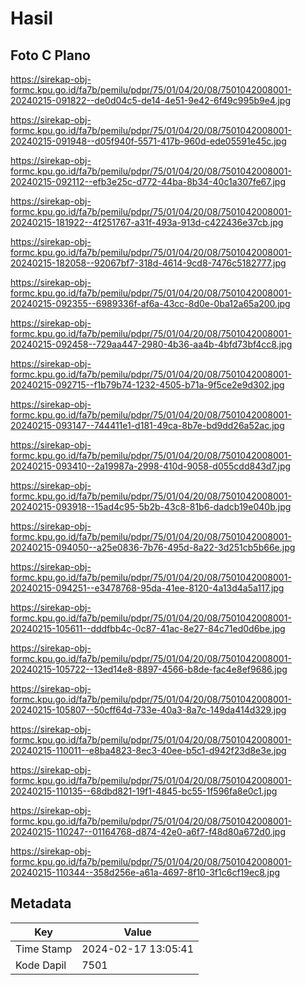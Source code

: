 # Hasil

## Foto C Plano

https://sirekap-obj-formc.kpu.go.id/fa7b/pemilu/pdpr/75/01/04/20/08/7501042008001-20240215-091822--de0d04c5-de14-4e51-9e42-6f49c995b9e4.jpg

https://sirekap-obj-formc.kpu.go.id/fa7b/pemilu/pdpr/75/01/04/20/08/7501042008001-20240215-091948--d05f940f-5571-417b-960d-ede05591e45c.jpg

https://sirekap-obj-formc.kpu.go.id/fa7b/pemilu/pdpr/75/01/04/20/08/7501042008001-20240215-092112--efb3e25c-d772-44ba-8b34-40c1a307fe67.jpg

https://sirekap-obj-formc.kpu.go.id/fa7b/pemilu/pdpr/75/01/04/20/08/7501042008001-20240215-181922--4f251767-a31f-493a-913d-c422436e37cb.jpg

https://sirekap-obj-formc.kpu.go.id/fa7b/pemilu/pdpr/75/01/04/20/08/7501042008001-20240215-182058--92067bf7-318d-4614-9cd8-7476c5182777.jpg

https://sirekap-obj-formc.kpu.go.id/fa7b/pemilu/pdpr/75/01/04/20/08/7501042008001-20240215-092355--6989336f-af6a-43cc-8d0e-0ba12a65a200.jpg

https://sirekap-obj-formc.kpu.go.id/fa7b/pemilu/pdpr/75/01/04/20/08/7501042008001-20240215-092458--729aa447-2980-4b36-aa4b-4bfd73bf4cc8.jpg

https://sirekap-obj-formc.kpu.go.id/fa7b/pemilu/pdpr/75/01/04/20/08/7501042008001-20240215-092715--f1b79b74-1232-4505-b71a-9f5ce2e9d302.jpg

https://sirekap-obj-formc.kpu.go.id/fa7b/pemilu/pdpr/75/01/04/20/08/7501042008001-20240215-093147--744411e1-d181-49ca-8b7e-bd9dd26a52ac.jpg

https://sirekap-obj-formc.kpu.go.id/fa7b/pemilu/pdpr/75/01/04/20/08/7501042008001-20240215-093410--2a19987a-2998-410d-9058-d055cdd843d7.jpg

https://sirekap-obj-formc.kpu.go.id/fa7b/pemilu/pdpr/75/01/04/20/08/7501042008001-20240215-093918--15ad4c95-5b2b-43c8-81b6-dadcb19e040b.jpg

https://sirekap-obj-formc.kpu.go.id/fa7b/pemilu/pdpr/75/01/04/20/08/7501042008001-20240215-094050--a25e0836-7b76-495d-8a22-3d251cb5b66e.jpg

https://sirekap-obj-formc.kpu.go.id/fa7b/pemilu/pdpr/75/01/04/20/08/7501042008001-20240215-094251--e3478768-95da-41ee-8120-4a13d4a5a117.jpg

https://sirekap-obj-formc.kpu.go.id/fa7b/pemilu/pdpr/75/01/04/20/08/7501042008001-20240215-105611--dddfbb4c-0c87-41ac-8e27-84c71ed0d6be.jpg

https://sirekap-obj-formc.kpu.go.id/fa7b/pemilu/pdpr/75/01/04/20/08/7501042008001-20240215-105722--13ed14e8-8897-4566-b8de-fac4e8ef9686.jpg

https://sirekap-obj-formc.kpu.go.id/fa7b/pemilu/pdpr/75/01/04/20/08/7501042008001-20240215-105807--50cff64d-733e-40a3-8a7c-149da414d329.jpg

https://sirekap-obj-formc.kpu.go.id/fa7b/pemilu/pdpr/75/01/04/20/08/7501042008001-20240215-110011--e8ba4823-8ec3-40ee-b5c1-d942f23d8e3e.jpg

https://sirekap-obj-formc.kpu.go.id/fa7b/pemilu/pdpr/75/01/04/20/08/7501042008001-20240215-110135--68dbd821-19f1-4845-bc55-1f596fa8e0c1.jpg

https://sirekap-obj-formc.kpu.go.id/fa7b/pemilu/pdpr/75/01/04/20/08/7501042008001-20240215-110247--01164768-d874-42e0-a6f7-f48d80a672d0.jpg

https://sirekap-obj-formc.kpu.go.id/fa7b/pemilu/pdpr/75/01/04/20/08/7501042008001-20240215-110344--358d256e-a61a-4697-8f10-3f1c6cf19ec8.jpg


## Metadata

| Key        | Value               |
| ---------- | ------------------- |
| Time Stamp | 2024-02-17 13:05:41 |
| Kode Dapil | 7501                |



